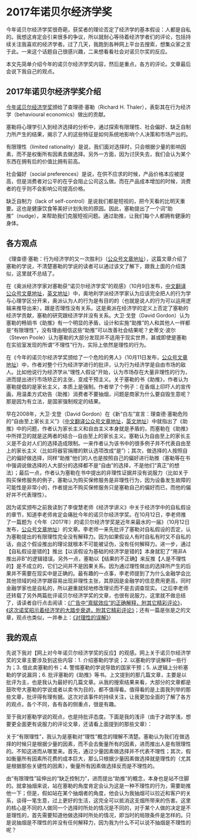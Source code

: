 # 2017年诺贝尔经济学奖

今年诺贝尔经济学奖很奇葩，获奖者的理论否定了经济学的基本假设：人都是自私的。我想这肯定会引来很多的争议，所以就耐心等待着经济学者们的评论，包括持续关注我喜欢的经济学者。过了几天，我跑到各种网上平台去搜索，想集众家之言于此。一来这个话题自己很感兴趣，二来想看看社会对诺贝尔奖的反应。

本文先简单介绍今年的诺贝尔经济学奖内容，然后是重点，各方的评论。文章最后会说下我自己的观点。

## 2017年诺贝尔经济学奖介绍

[今年诺贝尔经济学奖](https://www.nobelprize.org/nobel_prizes/economic-sciences/laureates/2017/press.html)颁给了查理德·塞勒（Richard H. Thaler），表彰其在行为经济学（behavioural economics）做出的贡献。

塞勒将心理学引入到经济选择的分析中，通过探索有限理性、社会偏好、缺乏自制力所产生的结果，揭示了人的这些特征是如何系统地影响个人决策和市场产出的。

有限理性（limited rationality）是说，我们面对选择时，只会根据少量的影响因素，而不是权衡所有因素去做选择。另外一方面，因为讨厌失去，我们会认为某个东西在拥有后的价值比拥有前高。

社会偏好（social preferences）是说，在供不应求的时候，产品价格本应被提高，但是消费者对公平的在乎会阻止公司这么做。而在产品成本增加的时候，消费者的在乎则不会影响公司提高价格。

缺乏自制力（lack of self-control）是说我们都是短视的，把今天看的比明天重要。这也是健康饮食等美好计划失败的原因。因此，塞勒提出了一个词“助推”（nudge），来帮助我们克服短视问题。通过助推，让我们每个人都拥有健康的身体。

## 各方观点

《理查德·塞勒：行为经济学的又一次胜利》（[公众号文章地址](https://mp.weixin.qq.com/s/jvXfTTGeuKMKzkSTKNDY9g)），这篇文章介绍了塞勒的学说，不清楚塞勒的学说的读者可以通过该文了解下，跟我上面的介绍类似，这里就不总结了。

在《奥派经济学家对塞勒获“诺贝尔经济学奖”的观感》（10月9日发布，[中文翻译公众号文章地址](https://mp.weixin.qq.com/s/Hg5ox1uBY-rA_DPdncemnw)，[英文地址](https://mises.org/blog/thaler-wins-nobel-1)）中，奥地利学派经济学家认为应该完全把人的行为学与心理学区分开来，奥派认为人的行为是有目的的（也就是说人的行为可以运用逻辑来推导出来），跟是否理性没有关系。这是奥派在经济学的定义上否定了塞勒的经济学贡献，塞勒的研究跟经济学并没有关系。大卫·戈登（David Gordon）认为塞勒的畅销书《助推》有一个明显的矛盾，设计和实施“助推”的人和其他人一样都是“有限理性”，没有理由相信这些“助推”可以改善社会结果呢？史蒂文·波尔（Steven Poole）认为塞勒的大部分发现并不适用于现实世界，甚或即使是塞勒在实验室发现的所谓“不理性”行为，实际上依然是理性的行为。

在《今年的诺贝尔经济学奖颁给了一个危险的男人》（10月11日发布，[公众号文章地址](https://mp.weixin.qq.com/s/WRcT0UPnuqgPV31OyoLM7Q)）中，作者对整个行为经济学进行的批评，认为行为经济学是自由市场的敌人。比如他说行为经济学从“理性人假设”开始，认为市场存在大量非理性的行为，进而提出进行市场矫正的主张，变成干预主义。关于塞勒的书《助推》，作者认为塞勒提倡的是家长主义，本质上是强制。作者举了个例子：在香烟上印吓人的宣传画，用温柔方式劝告（助推）消费者不要抽烟，问题是商家为什么要自毁生意呢？那是因为有立法，是国家强制规定的结果。

早在2008年，大卫·戈登（David Gordon）在《新“白左”宣言：理查德·塞勒危险的“自由至上家长主义”》（[中文翻译公众号文章地址](https://mp.weixin.qq.com/s/gqGhuGiVS0xZOsVdZ3uMNA)，[英文地址](https://mises.org/library/nudge-improving-decisions-about-health-wealth-and-happiness-richard-h-thaler-and-sunstein)）中就指出了《助推》中的问题，作者认为家长主义和自由主义本身就是矛盾的，而塞勒在《助推》中所捍卫的就是这两者的结合--自由至上的家长主义。塞勒认为自由至上的家长主义是不会对人们的选择造成限制。一来作者认为该书中的很多例子并不代表自由至上的家长主义（比如将器官捐赠的默认选项改成“是”）；其次，做选择的人按照自己的偏好做选择，同样“助推”他们的人也是按照自己的偏好进行助推（塞勒等在书中强调说做选择的人大部分的选择都不是“自由”的选择，不是他们“真正”的想法）；最后一点，作者认为塞勒在书中提出的非理性证据并没有说服力（比如关于购买保修服务的例子，塞勒认为购买保修服务是非理性行为，因为设备发生故障的可能性是非常小的，作者提出不购买保修服务只是塞勒自己的偏好而已，而他的偏好并不代表理性）。

因为诺奖颁布之前我读到了李俊慧老师《经济学讲义》中关于经济学中的自私假设的章节，知道李老师肯定会痛批今年的诺贝尔经济学奖。在10月12日，李老师推了一篇题为《今年（2017年）的诺贝尔经济学奖是近年来最水的一届》（10月12日发布，[公众号文章地址](https://mp.weixin.qq.com/s/6xTetAvTYYCItiHaaHKNrw)）的文章。李老师一来先批评了塞勒对自私假设的否定，认为塞勒提出的有限理性完全没有解释力。因为如果假设人有时自私有时又不自私的话，由这个假设推出的理论就根本不可能被证伪，没有任何解释力。进一步，通过【自私假设是错的】推出【以该假设为基础的经济学是错的】本身就犯了“用非A推出非B”的逻辑错误。另外一点，塞勒以【结果的不正确】来反推【人是不理性的】是不成立的，它们之间并不是因果关系。因为通过理性做出的选择所产生的后果并不需要在现实中是正确的。最有趣的一点事，李老师提到了为什么金融学会比其他领域的经济学跟容易出现非理性主张，其原因是金融学的信息费用更高，同时金融学家也是自私的，所以避重就轻地修改理论而不是去调查现实。（之后李老师还转载了另外两篇批评诺贝尔经济学奖的文章，也很有说服力，这里就不做总结了，请读者自行点击阅读：[《广告中“禀赋效应”的正确解释，附其它精彩评论》](https://mp.weixin.qq.com/s/dJiJhJRX-8qPgqnknZr41Q)，[《这次诺奖昭示着经济学的大踏步衰退，附其它精彩评论》](https://mp.weixin.qq.com/s/71F91Webkde35Arl6vV8AQ)；还有一篇是张是之的文章，观点也类似，一并奉上：[《对理性的误解》](https://mp.weixin.qq.com/s/zNYJfb7lyMr98Cqa5nGROA)）

## 我的观点

先说下我对【网上对今年诺贝尔经济学奖的反应】的观感。网上关于诺贝尔经济学奖的文章主要涉及到这些内容：1. 介绍塞勒的学说；2. 以塞勒的学说解释一些行为；3. 借此卖塞勒的书；4. 警惕塞勒的学说导致的国家干预；5. 从逻辑上分析塞勒的学说漏洞；6. 批评塞勒的《助推》等书。上文提到的那几篇文章，主要是以批评为主，也是我认为最好的几篇文章。从我的搜索结果来看，大部分的文章都是鼓吹夸大塞勒的学说或者以卖书为目的，都不值得看。值得看的是上面我列举的那些文章，批评得有理有据。这次对该事件的持续关注，让我更加全面的了解了各方的观点，各个不同，各有各的侧重点，很是有趣。

至于我对塞勒学说的观点，也是持批评态度。下面是我的浅评（由于才疏学浅，想要更全面更有说服力的评论文章，还请看上面提到的那些文章）：

关于“有限理性”，我认为是塞勒对“理性”概念的理解不清楚。塞勒认为我们在做选择的时候只是根据少量的因素，而不会去衡量所有的因素，进而推出人是有限理性的。不知这进而从哪里来。首先，通过少量因素做选择并不代表不理性；其次，假如衡量所有因素所花费的成本巨大，那么只根据少量因素做选择就是理性的（尤其是根据那些关键性的因素），衡量所有因素做选择反而是不理性的。

由“有限理性”延伸出的“缺乏控制力”，进而提出“助推”的概念，本身也是站不住脚的。就拿抽烟来说，站在塞勒的角度肯定会认为这是一种不理性的行为，需要助推他一下；但是，假如站在某个抽烟者的角度，他会认为我抽烟可以拉近和客户的关系，谈得一笔生意，过上更好的生活，这完全可以抵消这支烟所带来的伤害。这里的核心是不同的人做同一个选择时所处的情况是不同的，对于某个人做的决定是不是理性的，首先需要知道他做选择时所处的情况，即当时的局限条件是怎样的。只是说抽烟是不理性的并没有任何解释力，因为我为什么不可以说不抽烟是不理性的呢？